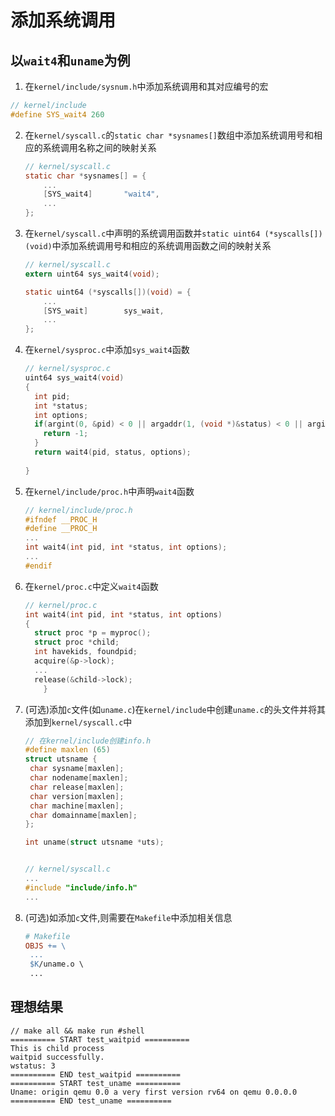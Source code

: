 # 添加系统调用

## 以`wait4`和`uname`为例 

1. 在`kernel/include/sysnum.h`中添加系统调用和其对应编号的宏

  ``` c
  // kernel/include
  #define SYS_wait4	260
  ```

2. 在`kernel/syscall.c`的`static char *sysnames[]`数组中添加系统调用号和相应的系统调用名称之间的映射关系

   ``` c
   // kernel/syscall.c
   static char *sysnames[] = {
       ...
       [SYS_wait4]       "wait4",
       ...
   };
   ```

3. 在`kernel/syscall.c`中声明的系统调用函数并`static uint64 (*syscalls[])(void)`中添加系统调用号和相应的系统调用函数之间的映射关系

   ``` c
   // kernel/syscall.c
   extern uint64 sys_wait4(void);
   
   static uint64 (*syscalls[])(void) = {
       ...
       [SYS_wait]        sys_wait,
       ...
   };
   ```

4. 在`kernel/sysproc.c`中添加`sys_wait4`函数

   ``` c
   // kernel/sysproc.c
   uint64 sys_wait4(void)
   {
     int pid;
     int *status;
     int options;
     if(argint(0, &pid) < 0 || argaddr(1, (void *)&status) < 0 || argint(2, &options) < 0 ){
       return -1;
     }
     return wait4(pid, status, options);
     
   }
   ```

5. 在`kernel/include/proc.h`中声明`wait4`函数

   ``` c
   // kernel/include/proc.h
   #ifndef __PROC_H
   #define __PROC_H
   ...
   int wait4(int pid, int *status, int options);
   ...
   #endif
   ```

6. 在`kernel/proc.c`中定义`wait4`函数

   ``` c
   // kernel/proc.c
   int wait4(int pid, int *status, int options)
   {
     struct proc *p = myproc();
     struct proc *child;
     int havekids, foundpid;
     acquire(&p->lock);
     ...
     release(&child->lock);
       }
   ```

7. (可选)添加`c`文件(如`uname.c`)在`kernel/include`中创建`uname.c`的头文件并将其添加到`kernel/syscall.c`中

   ``` c
   // 在kernel/include创建info.h
   #define maxlen (65)
   struct utsname {
   	char sysname[maxlen];
   	char nodename[maxlen];
   	char release[maxlen];
   	char version[maxlen];
   	char machine[maxlen];
   	char domainname[maxlen];
   };
   
   int uname(struct utsname *uts);
   
   
   // kernel/syscall.c
   ...
   #include "include/info.h"
   ...
   
   ```

8. (可选)如添加`c`文件,则需要在`Makefile`中添加相关信息

   ``` makefile
   # Makefile
   OBJS += \
    ...
    $K/uname.o \
    ...
   
   ```

## 理想结果

``` log
// make all && make run #shell
========== START test_waitpid ==========
This is child process
waitpid successfully.
wstatus: 3
========== END test_waitpid ==========
========== START test_uname ==========
Uname: origin qemu 0.0 a very first version rv64 on qemu 0.0.0.0
========== END test_uname ==========
```

